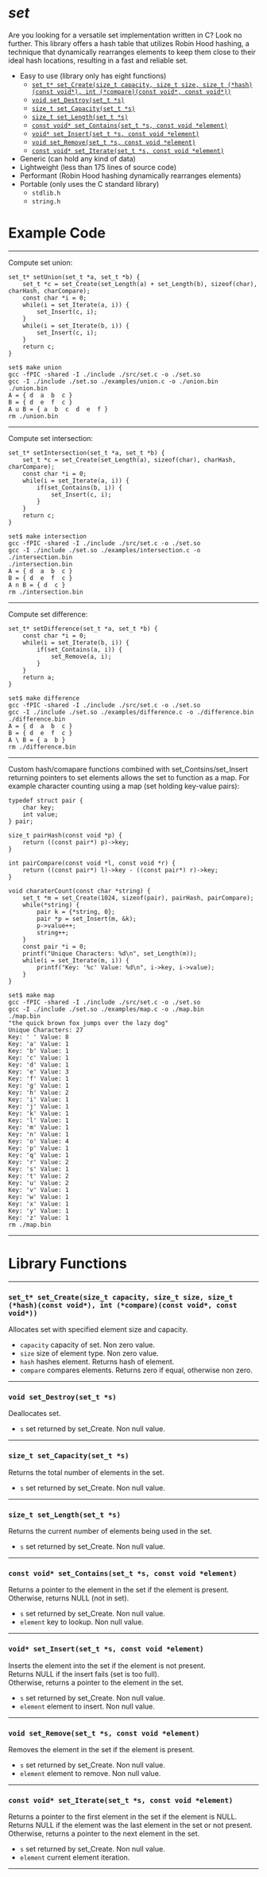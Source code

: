 # ***set***
Are you looking for a versatile set implementation written in C?
Look no further.
This library offers a hash table that utilizes Robin Hood hashing,
a technique that dynamically rearranges elements to keep them close to their ideal hash locations,
resulting in a fast and reliable set.
- Easy to use (library only has eight functions)
  + [```set_t* set_Create(size_t capacity, size_t size, size_t (*hash)(const void*), int (*compare)(const void*, const void*))```](#set_t-set_createsize_t-capacity-size_t-size-size_t-hashconst-void-int-compareconst-void-const-void)
  + [```void set_Destroy(set_t *s)```](#void-set_destroyset_t-s)
  + [```size_t set_Capacity(set_t *s)```](#size_t-set_capacityset_t-s)
  + [```size_t set_Length(set_t *s)```](#size_t-set_lengthset_t-s)
  + [```const void* set_Contains(set_t *s, const void *element)```](#const-void-set_containsset_t-s-const-void-element)
  + [```void* set_Insert(set_t *s, const void *element)```](#void-set_insertset_t-s-const-void-element)
  + [```void set_Remove(set_t *s, const void *element)```](#void-set_removeset_t-s-const-void-element)
  + [```const void* set_Iterate(set_t *s, const void *element)```](#const-void-set_iterateset_t-s-const-void-element)
- Generic (can hold any kind of data)
- Lightweight (less than 175 lines of source code)
- Performant (Robin Hood hashing dynamically rearranges elements)
- Portable (only uses the C standard library)
  + ```stdlib.h```
  + ```string.h```
# Example Code
---
Compute set union:
```
set_t* setUnion(set_t *a, set_t *b) {
    set_t *c = set_Create(set_Length(a) + set_Length(b), sizeof(char), charHash, charCompare);
    const char *i = 0;
    while(i = set_Iterate(a, i)) {
        set_Insert(c, i);
    }
    while(i = set_Iterate(b, i)) {
        set_Insert(c, i);
    }
    return c;
}
```
```
set$ make union
gcc -fPIC -shared -I ./include ./src/set.c -o ./set.so
gcc -I ./include ./set.so ./examples/union.c -o ./union.bin
./union.bin
A = { d  a  b  c }
B = { d  e  f  c }
A u B = { a  b  c  d  e  f }
rm ./union.bin
```
---
Compute set intersection:
```
set_t* setIntersection(set_t *a, set_t *b) {
    set_t *c = set_Create(set_Length(a), sizeof(char), charHash, charCompare);
    const char *i = 0;
    while(i = set_Iterate(a, i)) {
        if(set_Contains(b, i)) {
            set_Insert(c, i);
        }
    }
    return c;
}
```
```
set$ make intersection
gcc -fPIC -shared -I ./include ./src/set.c -o ./set.so
gcc -I ./include ./set.so ./examples/intersection.c -o ./intersection.bin
./intersection.bin
A = { d  a  b  c }
B = { d  e  f  c }
A n B = { d  c }
rm ./intersection.bin
```
---
Compute set difference:
```
set_t* setDifference(set_t *a, set_t *b) {
    const char *i = 0;
    while(i = set_Iterate(b, i)) {
        if(set_Contains(a, i)) {
            set_Remove(a, i);
        }
    }
    return a;
}
```
```
set$ make difference 
gcc -fPIC -shared -I ./include ./src/set.c -o ./set.so
gcc -I ./include ./set.so ./examples/difference.c -o ./difference.bin
./difference.bin
A = { d  a  b  c }
B = { d  e  f  c }
A \ B = { a  b }
rm ./difference.bin
```
---
Custom hash/comapare functions combined with set_Contsins/set_Insert returning pointers to set elements allows the set to function as a map.
For example character counting using a map (set holding key-value pairs):
```
typedef struct pair {
    char key;
    int value;
} pair;

size_t pairHash(const void *p) {
    return ((const pair*) p)->key;
}

int pairCompare(const void *l, const void *r) {
    return ((const pair*) l)->key - ((const pair*) r)->key;
}

void charaterCount(const char *string) {
    set_t *m = set_Create(1024, sizeof(pair), pairHash, pairCompare);
    while(*string) {
        pair k = {*string, 0};
        pair *p = set_Insert(m, &k);
        p->value++;
        string++;
    }
    const pair *i = 0;
    printf("Unique Characters: %d\n", set_Length(m));
    while(i = set_Iterate(m, i)) {
        printf("Key: '%c' Value: %d\n", i->key, i->value);
    }
}
```
```
set$ make map
gcc -fPIC -shared -I ./include ./src/set.c -o ./set.so
gcc -I ./include ./set.so ./examples/map.c -o ./map.bin
./map.bin
"the quick brown fox jumps over the lazy dog"
Unique Characters: 27
Key: ' ' Value: 8
Key: 'a' Value: 1
Key: 'b' Value: 1
Key: 'c' Value: 1
Key: 'd' Value: 1
Key: 'e' Value: 3
Key: 'f' Value: 1
Key: 'g' Value: 1
Key: 'h' Value: 2
Key: 'i' Value: 1
Key: 'j' Value: 1
Key: 'k' Value: 1
Key: 'l' Value: 1
Key: 'm' Value: 1
Key: 'n' Value: 1
Key: 'o' Value: 4
Key: 'p' Value: 1
Key: 'q' Value: 1
Key: 'r' Value: 2
Key: 's' Value: 1
Key: 't' Value: 2
Key: 'u' Value: 2
Key: 'v' Value: 1
Key: 'w' Value: 1
Key: 'x' Value: 1
Key: 'y' Value: 1
Key: 'z' Value: 1
rm ./map.bin
```
---
# Library Functions
---
### ```set_t* set_Create(size_t capacity, size_t size, size_t (*hash)(const void*), int (*compare)(const void*, const void*))```
Allocates set with specified element size and capacity.  
- ```capacity``` capacity of set. Non zero value.
- ```size``` size of element type. Non zero value.
- ```hash``` hashes element. Returns hash of element.
- ```compare``` compares elements. Returns zero if equal, otherwise non zero.

---
### ```void set_Destroy(set_t *s)```
Deallocates set.  
- ```s``` set returned by set_Create. Non null value.
---
### ```size_t set_Capacity(set_t *s)```
Returns the total number of elements in the set.  
- ```s``` set returned by set_Create. Non null value.
---
### ```size_t set_Length(set_t *s)```
Returns the current number of elements being used in the set.  
- ```s``` set returned by set_Create. Non null value.
---
### ```const void* set_Contains(set_t *s, const void *element)```
Returns a pointer to the element in the set if the element is present.  
Otherwise, returns NULL (not in set).  
- ```s``` set returned by set_Create. Non null value.
- ```element``` key to lookup. Non null value.
---
### ```void* set_Insert(set_t *s, const void *element)```
Inserts the element into the set if the element is not present.  
Returns NULL if the insert fails (set is too full).  
Otherwise, returns a pointer to the element in the set.  
- ```s``` set returned by set_Create. Non null value.
- ```element``` element to insert. Non null value.
---
### ```void set_Remove(set_t *s, const void *element)```
Removes the element in the set if the element is present.  
- ```s``` set returned by set_Create. Non null value.
- ```element``` element to remove. Non null value.
---
### ```const void* set_Iterate(set_t *s, const void *element)```
Returns a pointer to the first element in the set if the element is NULL.  
Returns NULL if the element was the last element in the set or not present.  
Otherwise, returns a pointer to the next element in the set.  
- ```s``` set returned by set_Create. Non null value.
- ```element``` current element iteration.
---
